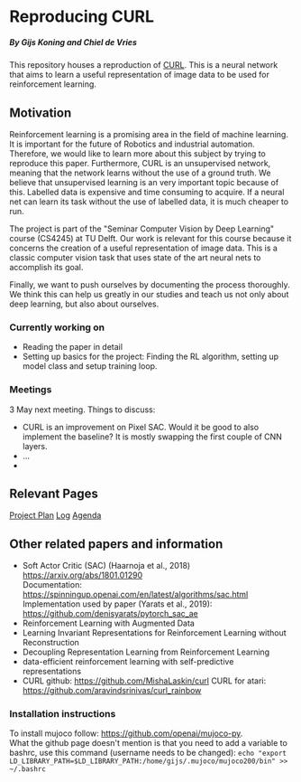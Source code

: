 # Reproducing CURL 
##### By Gijs Koning and Chiel de Vries
This repository houses a reproduction of [CURL](https://arxiv.org/pdf/2004.04136.pdf). This is a neural network that aims to learn a useful representation of image data to be used for reinforcement learning. 

## Motivation 
Reinforcement learning is a promising area in the field of machine learning. It is important for the future of Robotics and industrial automation. Therefore, we would like to learn more about this subject by trying to reproduce this paper. Furthermore, CURL is an unsupervised network, meaning that the network learns without the use of a ground truth. We believe that unsupervised learning is an very important topic because of this. Labelled data is expensive and time consuming to acquire. If a neural net can learn its task without the use of labelled data, it is much cheaper to run. 

The project is part of the "Seminar Computer Vision by Deep Learning" course (CS4245) at TU Delft. Our work is relevant for this course because it concerns the creation of a useful representation of image data. This is a classic computer vision task that uses state of the art neural nets to accomplish its goal.

Finally, we want to push ourselves by documenting the process thoroughly. We think this can help us greatly in our studies and teach us not only about deep learning, but also about ourselves.

### Currently working on
- Reading the paper in detail
- Setting up basics for the project: Finding the RL algorithm, setting up model class and setup training loop.

### Meetings
3 May next meeting. Things to discuss:
- CURL is an improvement on Pixel SAC. Would it be good to also implement the baseline? It is mostly swapping the first couple of CNN layers.
- ...
- 
## Relevant Pages
[Project Plan]()
[Log]()
[Agenda]()

## Other related papers and information
- Soft Actor Critic (SAC) (Haarnoja et al., 2018) https://arxiv.org/abs/1801.01290  
  Documentation: https://spinningup.openai.com/en/latest/algorithms/sac.html
  Implementation used by paper (Yarats et al., 2019): https://github.com/denisyarats/pytorch_sac_ae
- Reinforcement Learning with Augmented Data
- Learning Invariant Representations for Reinforcement Learning without Reconstruction
- Decoupling Representation Learning from Reinforcement Learning
- data-efficient reinforcement learning with self-predictive representations
- CURL github: https://github.com/MishaLaskin/curl
  CURL for atari: https://github.com/aravindsrinivas/curl_rainbow

### Installation instructions
To install mujoco follow: https://github.com/openai/mujoco-py.  
What the github page doesn't mention is that you need to add a variable to bashrc, use this command (username needs to be changed): `echo "export LD_LIBRARY_PATH=$LD_LIBRARY_PATH:/home/gijs/.mujoco/mujoco200/bin" >> ~/.bashrc`
